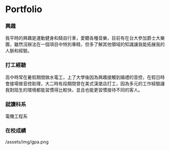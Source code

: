 # Portfolio

### 興趣
我平時的興趣是運動健身和騎自行車，愛聽各種音樂，目前有在台大參加爵士大樂團，雖然沒辦法在一個項目中特別專精，但多了解其他領域的知識讓我能拓展我的人脈和經驗。

### 打工經驗
高中時常在暑假期間做水電工，上了大學後因為興趣接觸到婚禮的音控，在假日時會接場做音控助理，大二時有段期間曾在美式漢堡店打工，因為多元的工作經驗讓我對陌生的環境都能習慣得比較快，並且也能更習慣接待不同的客人。

### 就讀科系
電機工程系

### 在校成績
/assets/img/gpa.png
